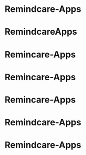 # Remindcare-Apps
# RemindcareApps
# Remincare-Apps
# Remincare-Apps
# Remincare-Apps
# Remindcare-Apps
# Remindcare-Apps
